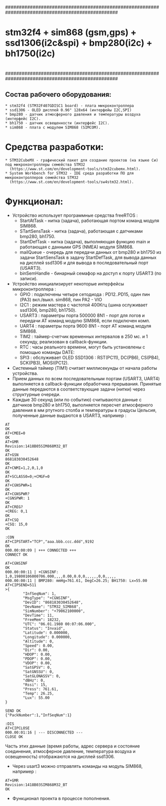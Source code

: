 #################################################################################################
#
# stm32f4 + sim868 (gsm,gps) + ssd1306(i2c&spi) + bmp280(i2c) + bh1750(i2c)
#
#################################################################################################


## Состав рабочего оборудования:

```
* stm32f4 (STM32F407GDISC1 board) - плата микроконтроллера
* ssd1306 - OLED дисплей 0.96" 128x64 (интерфейы I2C,SPI)
* bmp280 - датчик атмосферного давления и температуры воздуха (интерфейс I2C).
* bh1750 - датчик освещенности (интерфейс I2C).
* sim868 - плата с модулем SIM868 (SIMCOM).
```


# Средства разработки:

```
* STM32CubeMX - графический пакет для создание проектов (на языке Си) под микроконтроллеры семейства STM32
  (https://www.st.com/en/development-tools/stm32cubemx.html).
* System Workbench for STM32 - IDE среда разработки ПО для микроконтроллеров семейства STM32
  (https://www.st.com/en/development-tools/sw4stm32.html).
```


# Функционал:

* Устройство использует программные средства freeRTOS :
  - StartAtTask - нитка (задача), работающая портом команд модуля SIM868.
  - STartSensTask - нитка (задача), работающая с датчиками bmp280, bh1750.
  - StartDefTask - нитка (задача), выполняющая функцию main и работающая с данными GPS (NMEA) модуля SIM868.
  - mailQueue - очередь для передачи данных от bmp280 и bh1750 из задачи StartSensTask в задачу StartDefTask,
    для вывода данных на дисплей ssd1306 и для вывода в последовательный порт (USART3).
  - binSemHandle - бинарный семафор на доступ к порту USART3 (по записи).
* Устройство инициализирует некоторые интерфейсы микроконтроллера :
  - GPIO : подключены четыре сетодиода : PD12..PD15, один пин (PA3) вкл./выкл. sim868, пин PA2 - VIO
  - I2C1 : режим мастера с частотой 400Кгц (шина ослуживает ssd1306, bmp280, bh1750).
  - USART3 : параметры порта 500000 8N1 - порт для логов и передачи AT команд модулю SIM868, если подключен комп.
  - UART4 : параметры порта 9600 8N1 - порт AT команд модуля SIM868.
  - TIM2 : таймер-счетчик временных интервалов в 250 мс. и 1 секунду, реализован в callback-функции.
  - RTC : часы реального времени, могут быть установлены с помощью команды DATE:
  - SPI3 : обслуживает OLED SSD1306 : RST(PC11), DC(PB6), CS(PB4), SCK(PB3), MOSI(PC12).
* Системный таймер (TIM1) считает миллисекунды от начала работы устройства.
* Прием данных по всем последовательным портам (USART3, UART4) выполняется в callback-функции обработчика прерывания.
  Принятые данные передаются в соответствующие задачи (нитки) через структурные очереди.
* Каждые 30 секунд (или по событию) считываются данные с датчиков bmp280 и bh1750, выполняется пересчет атмосферного
  давления в мм ртутного столба и температуры в градусы Цельсия, полученные данные выдаются
  в USART3, например :

```
AT
OK
AT+CMEE=0
OK
AT+GMR
Revision:1418B05SIM868M32_BT
OK
AT+GSN
868183030452648
OK
AT+CNMI=1,2,0,1,0
OK
AT+SCLASS0=0;+CMGF=0
OK
AT+CGNSPWR=1
OK
AT+CGNSPWR?
+CGNSPWR: 1
OK
AT+CREG?
+CREG: 0,1
OK
AT+CSQ
+CSQ: 15,0
OK

:CON
AT+CIPSTART="TCP","aaa.bbb.ccc.ddd",9192
OK
000.00:00:09 | +++ CONNECTED +++
CONNECT OK

AT+CGNSINF
OK
000.00:00:11 | +CGNSINF: 1,0,19800106000706.000,,,,0.00,0.0,0,,,,,,0,0,,,,,
000.00:00:11 | BMP280: mmHg=761.61, DegC=26.25; BH1750: Lx=55.00
AT+CIPSEND=511
>{
        "InfSeqNum": 1,
        "MsgType": "+CGNSINF",
        "DevID": "868183030452648",
        "DevName": "STM32_SIM868",
        "SimNumber": "+79062100000",
        "DevTime": 11,
        "FreeMem": 18232,
        "UTC": "06.01.1980 00:07:06.000",
        "Status": "Invaid",
        "Latitude": 0.000000,
        "Longitude": 0.000000,
        "Altitude": 0,
        "Speed": 0.00,
        "Dir": 0.00,
        "HDOP": 0.00,
        "PDOP": 0.00,
        "VDOP": 0.00,
        "SatGPSV": 0,
        "SatGNSSU": 0,
        "SatGLONASSV": 0,
        "dBHz": 0,
        "Rssi": 15,
        "Press": 761.61,
        "Temp": 26.25,
        "Lux": 55.00
}

SEND OK
{"PackNumber":1,"InfSeqNum":1}

:DIS
AT+CIPCLOSE
000.00:01:16 | --- DISCONNECTED ---
CLOSE OK

```

  Часть этих данные (время работы, адрес сервера и состояние соединения, атмосферное давление, температура воздуха и освещенность)
отображаются на дисплей ssd1306.

* Через usart3 можно отправлять команды на модуль SIM868, например :

```
AT+GMR
Revision:1418B03SIM868M32_BT
OK
```

* Функционал проекта в процессе пополнения.

